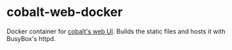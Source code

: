# cobalt-web-docker

Docker container for [cobalt's web UI](https://github.com/imputnet/cobalt/tree/main/web). Builds the static files and hosts it with BusyBox's httpd.
